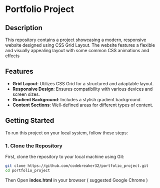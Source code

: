 # Portfolio Project

## Description

This repository contains a project showcasing a modern, responsive website designed using CSS Grid Layout. The website features a flexible and visually appealing layout with some common CSS animations and effects

## Features

- **Grid Layout**: Utilizes CSS Grid for a structured and adaptable layout.
- **Responsive Design**: Ensures compatibility with various devices and screen sizes.
- **Gradient Background**: Includes a stylish gradient background.
- **Content Sections**: Well-defined areas for different types of content.

## Getting Started

To run this project on your local system, follow these steps:

### 1. Clone the Repository

First, clone the repository to your local machine using Git:

```bash
git clone https://github.com/codebreaker32/portfolio_project.git
cd portfolio_project
```
Then Open **index.html** in your browser ( suggested Google Chrome )
